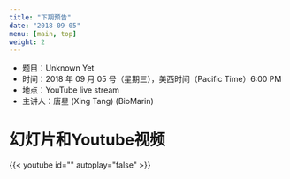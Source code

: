 ```yaml
---
title: "下期预告"
date: "2018-09-05"
menu: [main, top]
weight: 2
---
```



- 题目：Unknown Yet
- 时间：2018 年 09 月 05 号（星期三），美西时间（Pacific Time）6:00 PM
- 地点：YouTube live stream 
- 主讲人：唐星 (Xing Tang) (BioMarin)


# 幻灯片和Youtube视频

{{< youtube id="" autoplay="false" >}}


